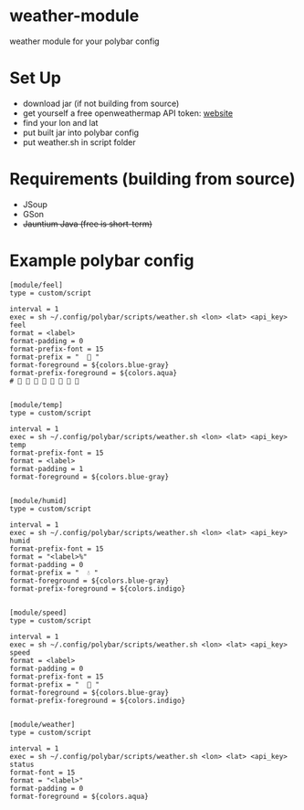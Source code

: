 # weather-module
weather module for your polybar config

# Set Up
* download jar (if not building from source)
* get yourself a free openweathermap API token: [website](https://openweathermap.org/)
* find your lon and lat
* put built jar into polybar config
* put weather.sh in script folder

# Requirements (building from source)
* JSoup
* GSon
* ~~Jauntium Java (free is short-term)~~

# Example polybar config

```
[module/feel]
type = custom/script

interval = 1
exec = sh ~/.config/polybar/scripts/weather.sh <lon> <lat> <api_key> feel
format = <label>
format-padding = 0
format-prefix-font = 15
format-prefix = "   "
format-foreground = ${colors.blue-gray}
format-prefix-foreground = ${colors.aqua}
#        


[module/temp]
type = custom/script

interval = 1
exec = sh ~/.config/polybar/scripts/weather.sh <lon> <lat> <api_key> temp
format-prefix-font = 15
format = <label>
format-padding = 1
format-foreground = ${colors.blue-gray}


[module/humid]
type = custom/script

interval = 1
exec = sh ~/.config/polybar/scripts/weather.sh <lon> <lat> <api_key> humid
format-prefix-font = 15
format = "<label>%"
format-padding = 0
format-prefix = "  💧 "
format-foreground = ${colors.blue-gray}
format-prefix-foreground = ${colors.indigo}


[module/speed]
type = custom/script

interval = 1
exec = sh ~/.config/polybar/scripts/weather.sh <lon> <lat> <api_key> speed
format = <label>
format-padding = 0
format-prefix-font = 15
format-prefix = "   "
format-foreground = ${colors.blue-gray}
format-prefix-foreground = ${colors.indigo}


[module/weather]
type = custom/script

interval = 1
exec = sh ~/.config/polybar/scripts/weather.sh <lon> <lat> <api_key> status
format-font = 15
format = "<label>"
format-padding = 0
format-foreground = ${colors.aqua}
```

